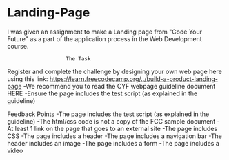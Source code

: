 # Landing-Page

I was given an assignment to make a Landing page from "Code Your Future" as a part of the application process in the Web Development course.
                       
                       The Task

Register and complete the challenge by designing your own web page here using
this link: https://learn.freecodecamp.org/../build-a-product-landing-page
-We recommend you to read the CYF webpage guideline document HERE
-Ensure the page includes the test script (as explained in the guideline)

Feedback Points
-The page includes the test script (as explained in the guideline)
-The html/css code is not a copy of the FCC sample document
-At least 1 link on the page that goes to an external site
-The page includes CSS
-The page includes a header
-The page includes a navigation bar
-The header includes an image
-The page includes a form
-The page includes a video
